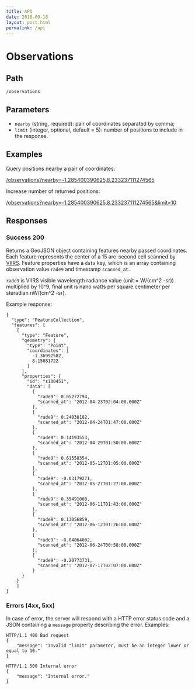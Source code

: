 ```yaml
---
title: API
date: 2018-09-18
layout: post.html
permalink: /api
---
```


# Observations

## Path

```
/observations
```

## Parameters

* `nearby` (string, required): pair of coordinates separated by comma;
* `limit` (integer, optional, default = 5): number of positions to include in the response.

## Examples

Query positions nearby a pair of coordinates:

<a href="https://global-nightlights-api.devseed.com/observations?nearby=-1.285400390625,8.233237111274565" target="_blank">/observations?nearby=-1.285400390625,8.233237111274565</a>

Increase number of returned positions:

<a href="https://global-nightlights-api.devseed.com/observations?nearby=-1.285400390625,8.233237111274565&limit=10" target="_blank">/observations?nearby=-1.285400390625,8.233237111274565&limit=10</a>

## Responses

### Success 200

Returns a GeoJSON object containing features nearby passed coordinates. Each feature represents the center of a 15 arc-second cell scanned by [VIIRS](https://en.wikipedia.org/wiki/Visible_Infrared_Imaging_Radiometer_Suite). Feature properties have a `data` key, which is an array containing observation value `rade9` and timestamp `scanned_at`. 

`rade9` is VIIRS visible wavelength radiance value (unit = W/(cm^2 -sr)) multiplied by 10^9, final unit is nano watts per square centimeter per steradian nW/(cm^2 -sr).

Example response:

```
{
  "type": "FeatureCollection",
  "features": [
    {
      "type": "Feature",
      "geometry": {
        "type": "Point",
        "coordinates": [
          -1.36992582,
          8.15081722
        ]
      },
      "properties": {
        "id": "s100451",
        "data": [
          {
            "rade9": 0.05272794,
            "scanned_at": "2012-04-23T02:04:00.000Z"
          },
          {
            "rade9": 0.24038182,
            "scanned_at": "2012-04-24T01:47:00.000Z"
          },
          {
            "rade9": 0.14193553,
            "scanned_at": "2012-04-29T01:50:00.000Z"
          },
          {
            "rade9": 0.61558354,
            "scanned_at": "2012-05-12T01:05:00.000Z"
          },
          {
            "rade9": -0.03179271,
            "scanned_at": "2012-05-27T01:27:00.000Z"
          },
          {
            "rade9": 0.35491008,
            "scanned_at": "2012-06-11T01:43:00.000Z"
          },
          {
            "rade9": 0.13056859,
            "scanned_at": "2012-06-12T01:26:00.000Z"
          },
          {
            "rade9": -0.04864002,
            "scanned_at": "2012-06-24T00:58:00.000Z"
          },
          {
            "rade9": -0.20773731,
            "scanned_at": "2012-07-17T02:07:00.000Z"
          }
      }
    }
    ]
}
```

### Errors (4xx, 5xx)

In case of error, the server will respond with a HTTP error status code and a JSON containing a `message` property describing the error. Examples:

```
HTTP/1.1 400 Bad request
{
    "message": "Invalid "limit" parameter, must be an integer lower or equal to 10."
}
```

```
HTTP/1.1 500 Internal error
{
    "message": "Internal error."
}
```